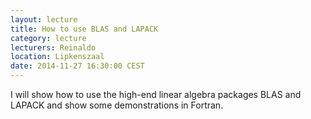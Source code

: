 ```yaml
---
layout: lecture
title: How to use BLAS and LAPACK
category: lecture
lecturers: Reinaldo
location: Lipkenszaal
date: 2014-11-27 16:30:00 CEST
---
```


I will show how to use the high-end linear algebra packages BLAS and LAPACK and show some demonstrations in Fortran.
